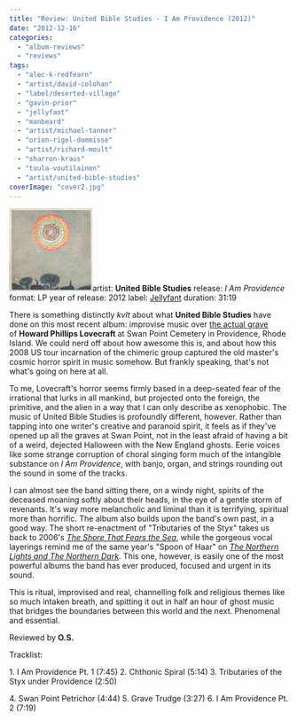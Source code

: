 ```yaml
---
title: "Review: United Bible Studies - I Am Providence (2012)"
date: "2012-12-16"
categories: 
  - "album-reviews"
  - "reviews"
tags: 
  - "alec-k-redfearn"
  - "artist/david-colohan"
  - "label/deserted-village"
  - "gavin-prior"
  - "jellyfant"
  - "manbeard"
  - "artist/michael-tanner"
  - "orion-rigel-dommisse"
  - "artist/richard-moult"
  - "sharron-kraus"
  - "tuula-voutilainen"
  - "artist/united-bible-studies"
coverImage: "cover2.jpg"
---
```


[![](images/cover2-150x150.jpg)](http://www.eveningoflight.nl/wordpress/wp-content/uploads/2012/12/cover2.jpg)artist: **United Bible Studies** release: _I Am Providence_ format: LP year of release: 2012 label: [Jellyfant](http://www.jellyfant.com/) duration: 31:19

There is something distinctly _kvlt_ about what **United Bible Studies** have done on this most recent album: improvise music over [the actual grave](http://www.flickr.com/photos/strangeinterlude/40695488/) of **Howard Phillips Lovecraft** at Swan Point Cemetery in Providence, Rhode Island. We could nerd off about how awesome this is, and about how this 2008 US tour incarnation of the chimeric group captured the old master's cosmic horror spirit in music somehow. But frankly speaking, that's not what's going on here at all.

To me, Lovecraft's horror seems firmly based in a deep-seated fear of the irrational that lurks in all mankind, but projected onto the foreign, the primitive, and the alien in a way that I can only describe as xenophobic. The music of United Bible Studies is profoundly different, however. Rather than tapping into one writer's creative and paranoid spirit, it feels as if they've opened up all the graves at Swan Point, not in the least afraid of having a bit of a weird, dejected Halloween with the New England ghosts. Eerie voices like some strange corruption of choral singing form much of the intangible substance on _I Am Providence_, with banjo, organ, and strings rounding out the sound in some of the tracks.

I can almost see the band sitting there, on a windy night, spirits of the deceased moaning softly about their heads, in the eye of a gentle storm of revenants. It's way more melancholic and liminal than it is terrifying, spiritual more than horrific. The album also builds upon the band's own past, in a good way. The short re-enactment of "Tributaries of the Styx" takes us back to 2006's [_The Shore That Fears the Sea_](http://www.eveningoflight.nl/2006/10/01/review-united-bible-studies-the-shore-that-fears-the-sea-2006/ "Review: United Bible Studies – The Shore That Fears The Sea (2006)"), while the gorgeous vocal layerings remind me of the same year's "Spoon of Haar" on _[The Northern Lights and The Northern Dark](http://www.eveningoflight.nl/2006/11/01/review-united-bible-studies-the-northern-lights-and-the-northern-dark-2006/ "Review: United Bible Studies – The Northern Lights and The Northern Dark (2006)")._ This one, however, is easily one of the most powerful albums the band has ever produced, focused and urgent in its sound.

This is ritual, improvised and real, channelling folk and religious themes like so much intaken breath, and spitting it out in half an hour of ghost music that bridges the boundaries between this world and the next. Phenomenal and essential.

Reviewed by **O.S.**

Tracklist:

1\. I Am Providence Pt. 1 (7:45) 2. Chthonic Spiral (5:14) 3. Tributaries of the Styx under Providence (2:50)

4\. Swan Point Petrichor (4:44) 5. Grave Trudge (3:27) 6. I Am Providence Pt. 2 (7:19)
